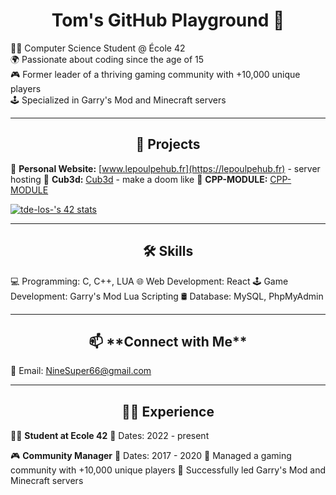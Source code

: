 <h1 align="center">Tom's GitHub Playground 🚀</h1>

👨‍💻 Computer Science Student @ École 42<br/>
🌍 Passionate about coding since the age of 15<br/>
🎮 Former leader of a thriving gaming community with +10,000 unique players<br/>
🕹️ Specialized in Garry's Mod and Minecraft servers<br/>

---

<h2 align="center">🚀 Projects</h2>

📁 **Personal Website:** [www.lepoulpehub.fr](https://lepoulpehub.fr) - server hosting
📁 **Cub3d:** [Cub3d](https://github.com/NineSuper/Cub3D) - make a doom like
📁 **CPP-MODULE:** [CPP-MODULE](https://github.com/NineSuper/CPP-module)


[![tde-los-'s 42 stats](https://badge42.coday.fr/api/v2/clpo61f0c167701t692asdwoa/stats?cursusId=21&coalitionId=316)](https://github.com/Coday-meric/badge42)

---

<h2 align="center">🛠️ Skills</h2>

💻 Programming: C, C++, LUA
🌐 Web Development: React
🕹️ Game Development: Garry's Mod Lua Scripting
🛢️ Database: MySQL, PhpMyAdmin

---

<h2 align="center">📫 **Connect with Me** </h2>

📧 Email: NineSuper66@gmail.com

---

<h2 align="center">👨‍💼 Experience</h2>

👨‍💻 **Student at Ecole 42**
📆 Dates: 2022 - present
  
🎮 **Community Manager**
📆 Dates: 2017 - 2020
📌 Managed a gaming community with +10,000 unique players
🚀 Successfully led Garry's Mod and Minecraft servers
